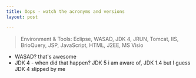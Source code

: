 ```yaml
---
title: Oops - watch the acronyms and versions
layout: post

---
```


> Environment & Tools: Eclipse, WASAD, JDK 4, JRUN, Tomcat, IIS, BrioQuery, JSP, JavaScript, HTML, J2EE, MS Visio

* WASAD? that's awesome
* JDK 4 - when did that happen? JDK 5 i am aware of, JDK 1.4 but I guess JDK 4 slipped by me